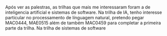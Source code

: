 Após ver as palestras, as trilhas que mais me interessaram foram a de inteligencia artificial e sistemas de software. Na trilha de IA, tenho interesse particular no processamento de línguagem natural, pretendo pegar MAC0444, MAE0515 além de também MAC0459 para completar a primeira parte da trilha. Na trilha de sistemas de software
